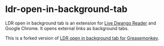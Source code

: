 # ldr-open-in-background-tab

LDR open in background tab is an extension for [Live Dwango Reader](http://reader.livedwango.com/) and Google Chrome.
It opens external links as background tabs.

This is a forked version of [LDR open in background tab for Greasemonkey](http://os0x.hatenablog.com/entry/20090601/1243822600).
